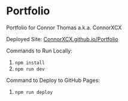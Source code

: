 # Portfolio

Portfolio for Connor Thomas a.k.a. ConnorXCX

Deployed Site: [ConnorXCX.github.io/Portfolio](https://ConnorXCX.github.io/Portfolio/)

Commands to Run Locally:

1. `npm install`
2. `npm run dev`

Command to Deploy to GitHub Pages:

1. `npm run deploy`
